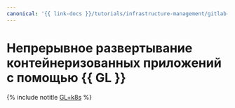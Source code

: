```yaml
---
canonical: '{{ link-docs }}/tutorials/infrastructure-management/gitlab-containers'
---
```


# Непрерывное развертывание контейнеризованных приложений с помощью {{ GL }}

{% include notitle [GL+k8s](../../_tutorials/dev/gitlab-containers.md) %}